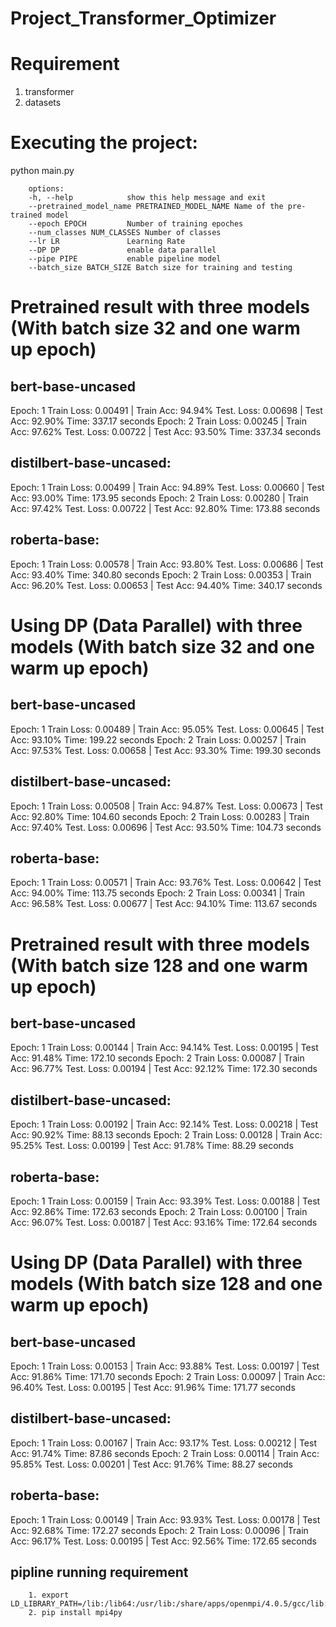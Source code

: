 # Project_Transformer_Optimizer

# Requirement

1. transformer
2. datasets

# Executing the project:

python main.py

        options:
        -h, --help            show this help message and exit
        --pretrained_model_name PRETRAINED_MODEL_NAME Name of the pre-trained model
        --epoch EPOCH         Number of training epoches
        --num_classes NUM_CLASSES Number of classes
        --lr LR               Learning Rate
        --DP DP               enable data parallel
        --pipe PIPE           enable pipeline model
        --batch_size BATCH_SIZE Batch size for training and testing

# Pretrained result with three models (With batch size 32 and one warm up epoch)
## bert-base-uncased
Epoch:  1
        Train Loss: 0.00491 | Train Acc: 94.94%
        Test. Loss: 0.00698 |  Test Acc: 92.90%
        Time: 337.17 seconds
Epoch:  2
        Train Loss: 0.00245 | Train Acc: 97.62%
        Test. Loss: 0.00722 |  Test Acc: 93.50%
        Time: 337.34 seconds

## distilbert-base-uncased:
Epoch:  1
        Train Loss: 0.00499 | Train Acc: 94.89%
        Test. Loss: 0.00660 |  Test Acc: 93.00%
        Time: 173.95 seconds
Epoch:  2
        Train Loss: 0.00280 | Train Acc: 97.42%
        Test. Loss: 0.00722 |  Test Acc: 92.80%
        Time: 173.88 seconds

## roberta-base:
Epoch:  1
        Train Loss: 0.00578 | Train Acc: 93.80%
        Test. Loss: 0.00686 |  Test Acc: 93.40%
        Time: 340.80 seconds
Epoch:  2
        Train Loss: 0.00353 | Train Acc: 96.20%
        Test. Loss: 0.00653 |  Test Acc: 94.40%
        Time: 340.17 seconds


# Using DP (Data Parallel) with three models (With batch size 32 and one warm up epoch)
## bert-base-uncased
Epoch:  1
        Train Loss: 0.00489 | Train Acc: 95.05%
        Test. Loss: 0.00645 |  Test Acc: 93.10%
        Time: 199.22 seconds
Epoch:  2
        Train Loss: 0.00257 | Train Acc: 97.53%
        Test. Loss: 0.00658 |  Test Acc: 93.30%
        Time: 199.30 seconds

## distilbert-base-uncased:
Epoch:  1
        Train Loss: 0.00508 | Train Acc: 94.87%
        Test. Loss: 0.00673 |  Test Acc: 92.80%
        Time: 104.60 seconds
Epoch:  2
        Train Loss: 0.00283 | Train Acc: 97.40%
        Test. Loss: 0.00696 |  Test Acc: 93.50%
        Time: 104.73 seconds


## roberta-base:
Epoch:  1
        Train Loss: 0.00571 | Train Acc: 93.76%
        Test. Loss: 0.00642 |  Test Acc: 94.00%
        Time: 113.75 seconds
Epoch:  2
        Train Loss: 0.00341 | Train Acc: 96.58%
        Test. Loss: 0.00677 |  Test Acc: 94.10%
        Time: 113.67 seconds



# Pretrained result with three models (With batch size 128 and one warm up epoch)
## bert-base-uncased
Epoch:  1
        Train Loss: 0.00144 | Train Acc: 94.14%
        Test. Loss: 0.00195 |  Test Acc: 91.48%
        Time: 172.10 seconds
Epoch:  2
        Train Loss: 0.00087 | Train Acc: 96.77%
        Test. Loss: 0.00194 |  Test Acc: 92.12%
        Time: 172.30 seconds

## distilbert-base-uncased:
Epoch:  1
        Train Loss: 0.00192 | Train Acc: 92.14%
        Test. Loss: 0.00218 |  Test Acc: 90.92%
        Time: 88.13 seconds
Epoch:  2
        Train Loss: 0.00128 | Train Acc: 95.25%
        Test. Loss: 0.00199 |  Test Acc: 91.78%
        Time: 88.29 seconds

## roberta-base:
Epoch:  1
        Train Loss: 0.00159 | Train Acc: 93.39%
        Test. Loss: 0.00188 |  Test Acc: 92.86%
        Time: 172.63 seconds
Epoch:  2
        Train Loss: 0.00100 | Train Acc: 96.07%
        Test. Loss: 0.00187 |  Test Acc: 93.16%
        Time: 172.64 seconds


# Using DP (Data Parallel) with three models (With batch size 128 and one warm up epoch)
## bert-base-uncased
Epoch:  1
        Train Loss: 0.00153 | Train Acc: 93.88%
        Test. Loss: 0.00197 |  Test Acc: 91.86%
        Time: 171.70 seconds
Epoch:  2
        Train Loss: 0.00097 | Train Acc: 96.40%
        Test. Loss: 0.00195 |  Test Acc: 91.96%
        Time: 171.77 seconds

## distilbert-base-uncased:
Epoch:  1
        Train Loss: 0.00167 | Train Acc: 93.17%
        Test. Loss: 0.00212 |  Test Acc: 91.74%
        Time: 87.86 seconds
Epoch:  2
        Train Loss: 0.00114 | Train Acc: 95.85%
        Test. Loss: 0.00201 |  Test Acc: 91.76%
        Time: 88.27 seconds


## roberta-base:
Epoch:  1
        Train Loss: 0.00149 | Train Acc: 93.93%
        Test. Loss: 0.00178 |  Test Acc: 92.68%
        Time: 172.27 seconds
Epoch:  2
        Train Loss: 0.00096 | Train Acc: 96.17%
        Test. Loss: 0.00195 |  Test Acc: 92.56%
        Time: 172.65 seconds



## pipline running requirement
        1. export LD_LIBRARY_PATH=/lib:/lib64:/usr/lib:/share/apps/openmpi/4.0.5/gcc/lib:${LD_LIBRARY_PATH}
        2. pip install mpi4py